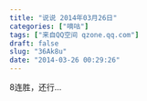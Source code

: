```yaml
---
title: "说说 2014年03月26日"
categories: ["嘀咕"]
tags: ["来自QQ空间 qzone.qq.com"]
draft: false
slug: "36Ak8u"
date: "2014-03-26 00:29:26"
---
```


8连胜，还行…
